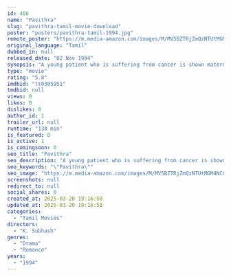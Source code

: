 ```yaml
---
id: 466
name: "Pavithra"
slug: "pavithra-tamil-movie-download"
poster: "posters/pavithra-tamil-1994.jpg"
remote_poster: "https://m.media-amazon.com/images/M/MV5BZTRjZmQzNTUtMGM4NC00NGY5LWFjMTgtYTQ4MDJlNWEwNWU4XkEyXkFqcGdeQXVyMTEzNzg0Mjkx._V1_SX300.jpg"
original_language: "Tamil"
dubbed_in: null
released_date: "02 Nov 1994"
synopsis: "A young patient who is suffering from cancer is shown maternal love and affection by the nurse who tends to him. However trouble begins when her husband mistakes her affection for the patient to be something else."
type: "movie"
rating: "5.8"
imdbid: "tt0305951"
tmdbid: null
views: 0
likes: 0
dislikes: 0
author_id: 1
trailer_url: null
runtime: "138 min"
is_featured: 0
is_active: 1
is_comingsoon: 0
seo_title: "Pavithra"
seo_description: "A young patient who is suffering from cancer is shown maternal love and affection by the nurse who tends to him. However trouble begins when her husband mistakes her affection for the patient to be something else."
seo_keywords: "\"Pavithra\""
seo_image: "https://m.media-amazon.com/images/M/MV5BZTRjZmQzNTUtMGM4NC00NGY5LWFjMTgtYTQ4MDJlNWEwNWU4XkEyXkFqcGdeQXVyMTEzNzg0Mjkx._V1_SX300.jpg"
screenshots: null
redirect_to: null
social_shares: 0
created_at: 2025-03-20 19:16:58
updated_at: 2025-03-20 19:16:58
categories:
  - "Tamil Movies"
directors:
  - "K. Subhash"
genres:
  - "Drama"
  - "Romance"
years:
  - "1994"
---
```


